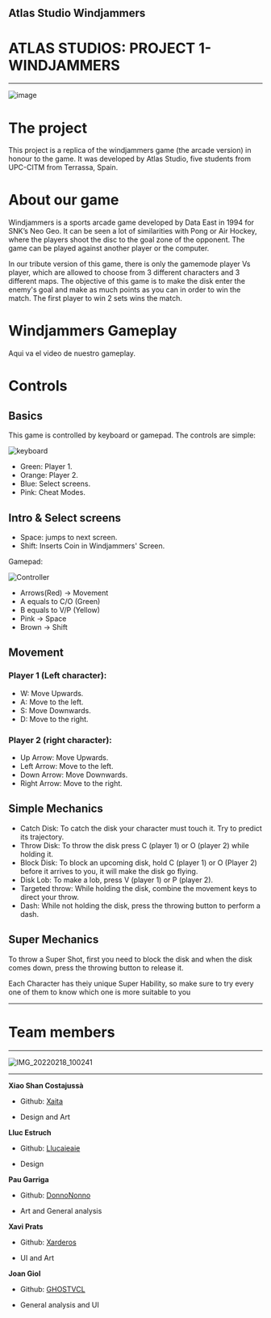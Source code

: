 ## Atlas Studio Windjammers

# ATLAS STUDIOS: PROJECT 1- WINDJAMMERS

***

![image](https://user-images.githubusercontent.com/99949755/156932480-90d2ce66-946b-41b0-84f2-45cdfac99277.png)

# The project

This project is a replica of the windjammers game (the arcade version) in honour to the game.
It was developed by Atlas Studio, five students from UPC-CITM from Terrassa, Spain.

# About our game

Windjammers is a sports arcade game developed by Data East in 1994 for SNK’s Neo Geo. It can be seen a lot of similarities with Pong or Air Hockey, where the players shoot the disc to the goal zone of the opponent. The game can be played against another player or the computer.

In our tribute version of this game, there is only the gamemode player Vs player, which are allowed to choose from 3 different characters and 3 different maps. 
The objective of this game is to make the disk enter the enemy's goal and make as much points as you can in order to win the match. The first player to win 2 sets wins the match.

# Windjammers Gameplay

Aqui va el video de nuestro gameplay.

# **Controls**

## Basics

This game is controlled by keyboard or gamepad. 
The controls are simple: 

![keyboard](https://user-images.githubusercontent.com/99905953/172162742-4661ccd0-ffc4-4edd-9ca4-1c199184c055.png)

- Green: Player 1.
- Orange: Player 2.
- Blue: Select screens.
- Pink: Cheat Modes.

## Intro & Select screens

- Space: jumps to next screen.
- Shift: Inserts Coin in Windjammers' Screen.


Gamepad:

![Controller](https://user-images.githubusercontent.com/99905953/172215421-591d0037-d969-4ce1-8030-d0416dfae93b.png)

- Arrows(Red) -> Movement
- A equals to C/O (Green)
- B equals to V/P (Yellow)
- Pink -> Space
- Brown -> Shift

## Movement 

### Player 1 (Left character):
- W: Move Upwards.
- A: Move to the left.
- S: Move Downwards.
- D: Move to the right.

### Player 2 (right character):
- Up Arrow: Move Upwards.
- Left Arrow: Move to the left.
- Down Arrow: Move Downwards.
- Right Arrow: Move to the right.


## Simple Mechanics

- Catch Disk: To catch the disk your character must touch it. Try to predict its trajectory.
- Throw Disk: To throw the disk press C (player 1) or O (player 2) while holding it.
- Block Disk: To block an upcoming disk, hold C (player 1) or O (Player 2) before it arrives to you, it will make the disk go flying.
- Disk Lob: To make a lob, press V (player 1) or P (player 2).
- Targeted throw: While holding the disk, combine the movement keys to direct your throw.
- Dash: While not holding the disk, press the throwing button to perform a dash.


   
## Super Mechanics

To throw a Super Shot, first you need to block the disk and when the disk comes down, press the throwing button to release it.

Each Character has theiy unique Super Hability, so make sure to try every one of them to know which one is more suitable to you


***
# Team members
***
![IMG_20220218_100241](https://user-images.githubusercontent.com/99949891/156900215-e9541ebc-0f53-4dd9-9dad-71796c68718a.jpg)
***

**Xiao Shan Costajussà**

* Github: [Xaita](https://github.com/xaita)

* Design and Art

**Lluc Estruch**

* Github: [Llucaieaie](https://github.com/Llucaieaie)

* Design

**Pau Garriga**

* Github: [DonnoNonno](https://github.com/DonnoNonno)

* Art and General analysis

**Xavi Prats**

* Github: [Xarderos](https://github.com/Xarderos)

* UI and Art

**Joan Giol**

* Github: [GHOSTVCL](https://github.com/GHOSTVCL)

* General analysis and UI


